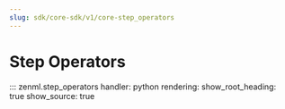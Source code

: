 ```yaml
---
slug: sdk/core-sdk/v1/core-step_operators
---
```


# Step Operators

::: zenml.step_operators
    handler: python
    rendering:
      show_root_heading: true
      show_source: true
